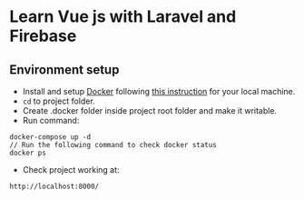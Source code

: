 # Learn Vue js with Laravel and Firebase
## Environment setup
 - Install and setup [Docker](https://www.docker.com/) following [this instruction](https://gist.github.com/wataridori/5eed8c76cd6120b609d30d21f0785d45) for your local machine.
 - ```cd``` to project folder.
 - Create .docker folder inside project root folder and make it writable.
 - Run command:
 ```
 docker-compose up -d
// Run the following command to check docker status
docker ps
```
 - Check project working at:
 ```
 http://localhost:8000/
 ```
